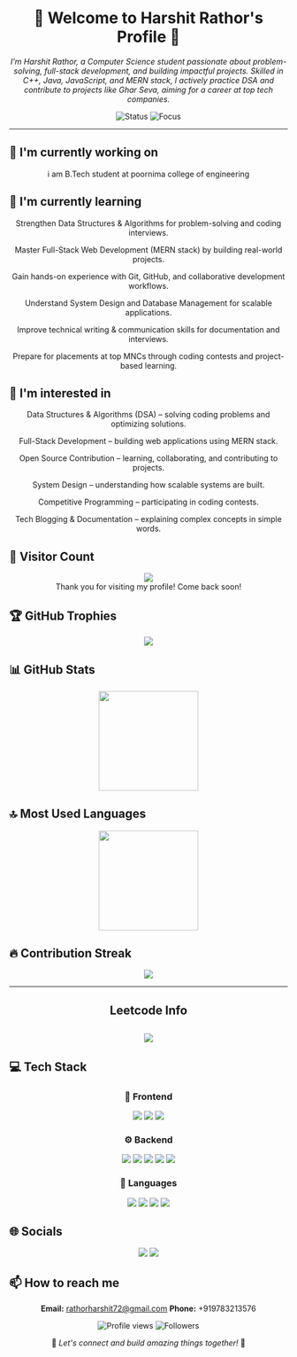<div align="center">

# 🌟 Welcome to Harshit Rathor's Profile 🌟

<p><em>I’m Harshit Rathor, a Computer Science student passionate about problem-solving, full-stack development, and building impactful projects. Skilled in C++, Java, JavaScript, and MERN stack, I actively practice DSA and contribute to projects like Ghar Seva, aiming for a career at top tech companies.</em></p>

<img src="https://img.shields.io/badge/Status-Available_for_collaboration-brightgreen" alt="Status" />
<img src="https://img.shields.io/badge/Focus-Web_Development-blue" alt="Focus" />

</div>

<hr>

## 🔭 I'm currently working on

<div align="center"><p>i am B.Tech student at poornima college of engineering </p></div>

## 🌱 I'm currently learning

<div align="center"><p>Strengthen Data Structures & Algorithms for problem-solving and coding interviews.

Master Full-Stack Web Development (MERN stack) by building real-world projects.

Gain hands-on experience with Git, GitHub, and collaborative development workflows.

Understand System Design and Database Management for scalable applications.

Improve technical writing & communication skills for documentation and interviews.

Prepare for placements at top MNCs through coding contests and project-based learning.</p></div>

## 👀 I'm interested in

<div align="center"><p>Data Structures & Algorithms (DSA) – solving coding problems and optimizing solutions.

Full-Stack Development – building web applications using MERN stack.

Open Source Contribution – learning, collaborating, and contributing to projects.

System Design – understanding how scalable systems are built.

Competitive Programming – participating in coding contests.

Tech Blogging & Documentation – explaining complex concepts in simple words.</p></div>

## 👀 Visitor Count

<!-- ⚠️ Important: Replace 'harshitrathore97' with your actual GitHub username in the URL below -->
<p align="center">
  <img src="https://profile-counter.glitch.me/harshitrathore97/count.svg" />
  <br>Thank you for visiting my profile! Come back soon!
</p>

## 🏆 GitHub Trophies

<!-- ⚠️ Important: Replace 'harshitrathore97' with your actual GitHub username in the URL below -->
<p align="center">
  <img src="https://github-profile-trophy.vercel.app/?username=harshitrathore97&theme=juicyfresh&column=7&margin-w=15&margin-h=15" />
</p>

## 📊 GitHub Stats

<!-- ⚠️ Important: Replace 'harshitrathore97' with your actual GitHub username in the URL below -->
<div align="center">
  <img height="180em" src="https://github-readme-stats.vercel.app/api?username=harshitrathore97&show_icons=true&theme=radical&include_all_commits=true&count_private=true"/>
</div>

## 🔝 Most Used Languages

<!-- ⚠️ Important: Replace 'harshitrathore97' with your actual GitHub username in the URL below -->
<div align="center">
  <img height="180em" src="https://github-readme-stats.vercel.app/api/top-langs/?username=harshitrathore97&layout=compact&langs_count=10&theme=radical"/>
</div>

## 🔥 Contribution Streak

<!-- ⚠️ Important: Replace 'harshitrathore97' with your actual GitHub username in the URL below -->
<div align="center">
  <img src="https://github-readme-streak-stats.herokuapp.com/?user=harshitrathore97&theme=radical&hide_border=false" />
</div>

---

<h2 align="center">Leetcode Info<h2>  
<p align="center">
  
  <img  align=top flex-grow=1 src="https://leetcard.jacoblin.cool/harshitrathor?theme=dark&font=Nunito&ext=heatmap" />  
</p>

## 💻 Tech Stack

<div align="center">

### 🎨 Frontend

<img src="https://img.shields.io/badge/-React-05122A?style=for-the-badge&color=ff69b4"> <img src="https://img.shields.io/badge/-HTML5-05122A?style=for-the-badge&color=ff69b4"> <img src="https://img.shields.io/badge/-CSS3-05122A?style=for-the-badge&color=ff69b4">

### ⚙️ Backend

<img src="https://img.shields.io/badge/-Node.js-05122A?style=for-the-badge&color=4169e1"> <img src="https://img.shields.io/badge/-Express-05122A?style=for-the-badge&color=4169e1"> <img src="https://img.shields.io/badge/-MongoDB-05122A?style=for-the-badge&color=4169e1"> <img src="https://img.shields.io/badge/-MySQL-05122A?style=for-the-badge&color=4169e1"> <img src="https://img.shields.io/badge/-SQLite-05122A?style=for-the-badge&color=4169e1">

### 💬 Languages

<img src="https://img.shields.io/badge/-JavaScript-05122A?style=for-the-badge&color=FFA500"> <img src="https://img.shields.io/badge/-C++-05122A?style=for-the-badge&color=FFA500"> <img src="https://img.shields.io/badge/-C-05122A?style=for-the-badge&color=FFA500"> <img src="https://img.shields.io/badge/-Java-05122A?style=for-the-badge&color=FFA500">

</div>

## 🌐 Socials

<div align="center">

<a href="https://github.com/harshitrathore97"><img src="https://img.shields.io/badge/github-%23121011.svg?style=for-the-badge&logo=github&logoColor=white&color=9a6bdf"></a> <a href="www.linkedin.com/in/harshitrathore97"><img src="https://img.shields.io/badge/linkedin-%230077B5.svg?style=for-the-badge&logo=linkedin&logoColor=white&color=df6b9a"></a> 

</div>

## 📫 How to reach me

<div align="center">

**Email:** rathorharshit72@gmail.com
**Phone:** +919783213576

</div>

<div align="center">

<!-- ⚠️ Important: Replace 'harshitrathore97' with your actual GitHub username in the URLs below -->
<img src="https://komarev.com/ghpvc/?username=harshitrathore97&style=for-the-badge&color=blueviolet" alt="Profile views"/>

<img src="https://img.shields.io/github/followers/harshitrathore97?style=for-the-badge&color=ff69b4" alt="Followers"/>

<p>🌈 <i>Let's connect and build amazing things together!</i> 🚀</p>

</div>
